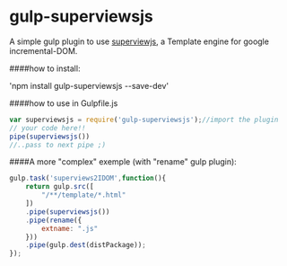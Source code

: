 # gulp-superviewsjs
A simple gulp plugin to use <a href="https://github.com/davidjamesstone/superviews.js">superviewjs</a>, a Template engine for google incremental-DOM.

####how to install:

'npm install gulp-superviewsjs --save-dev'

####how to use in Gulpfile.js

```js
var superviewsjs = require('gulp-superviewsjs');//import the plugin
// your code here!!
pipe(superviewsjs())
//..pass to next pipe ;)
```

####A more "complex" exemple (with "rename" gulp plugin):

```js
gulp.task('superviews2IDOM',function(){
    return gulp.src([
        "/**/template/*.html"
    ])
    .pipe(superviewsjs())
    .pipe(rename({
        extname: ".js"
    }))
    .pipe(gulp.dest(distPackage));
});
```
